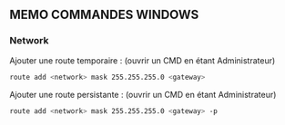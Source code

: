 ## MEMO COMMANDES WINDOWS


### Network

Ajouter une route temporaire : (ouvrir un CMD en étant Administrateur)
```bash
route add <network> mask 255.255.255.0 <gateway>
```

Ajouter une route persistante : (ouvrir un CMD en étant Administrateur)
```bash
route add <network> mask 255.255.255.0 <gateway> -p
```
